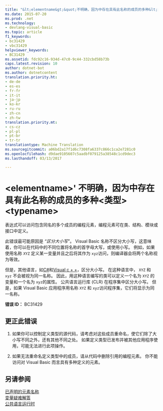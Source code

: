 ```yaml
---
title: "&lt;elementname&gt;&quot;不明确，因为中存在具有此名称的成员的多种&lt;类型&gt;&lt;typename&gt;&quot; |Microsoft 文档"
ms.date: 2015-07-20
ms.prod: .net
ms.technology:
- devlang-visual-basic
ms.topic: article
f1_keywords:
- bc31429
- vbc31429
helpviewer_keywords:
- BC31429
ms.assetid: fdc92c16-934d-47c0-9c44-332cbd58b73b
caps.latest.revision: 10
author: dotnet-bot
ms.author: dotnetcontent
translation.priority.ht:
- de-de
- es-es
- fr-fr
- it-it
- ja-jp
- ko-kr
- ru-ru
- zh-cn
- zh-tw
translation.priority.mt:
- cs-cz
- pl-pl
- pt-br
- tr-tr
translationtype: Machine Translation
ms.sourcegitcommit: a06bd2a17f1d6c7308fa6337c866c1ca2e7281c0
ms.openlocfilehash: d9dae9105607c5aadbf079125a38548c1cd9dec3
ms.lasthandoff: 03/13/2017

---
```

# <a name="39ltelementnamegt39-is-ambiguous-because-multiple-kinds-of-members-with-this-name-exist-in-lttypegt-39lttypenamegt39"></a>&lt;elementname&gt;' 不明确，因为中存在具有此名称的成员的多种&lt;类型&gt;&lt;typename&gt;
表达式可以访问包含同名的多个成员的编程元素，编程元素可在类、结构、模块或接口中定义。  
  
 此错误最可能原因是 *“区分大小写”*。 Visual Basic 名称不区分大小写，这意味着，你可以在代码中的不同位置将名称的首字母大写，或使用小写。 例如，如果使用名称 `XYZ` 定义某一变量并且之后将其作为 `xyz`访问，则编译器会将两个名称视为等效。  
  
 但是，其他语言，如[C#](../../csharp/csharp.md)和[Visual c + +](https://docs.microsoft.com/cpp/top/visual-cpp-in-visual-studio-2015)，区分大小写。 在这种语言中， `XYZ` 和 `xyz` 不会被视为同一名称。 因此，用这种语言编写的类可以定义一个名为 `XYZ` 的变量和一个名为 `xyz`的属性。 公共语言运行库 (CLR) 在程序集中区分大小写。 但是，如果 Visual Basic 应用程序用名称 `XYZ` 和 `xyz`访问程序集，它们将显示为同一名称。  
  
 **错误 ID：** BC31429  
  
## <a name="to-correct-this-error"></a>更正此错误  
  
1.  如果你可以控制定义类型的源代码，请考虑对这些成员重命名，使它们除了大小写不同之外，还有其他不同之处。 如果定义类型已发布并被其他应用程序使用，可能无法进行此项操作。  
  
2.  如果无法重命名定义类型中的成员，请从代码中删除引用的编程元素。 你不能访问对 Visual Basic 而言具有多种定义的元素。  
  
## <a name="see-also"></a>另请参阅  
 [已声明的元素名称](../../visual-basic/programming-guide/language-features/declared-elements/declared-element-names.md)   
 [变量疑难解答](../../visual-basic/programming-guide/language-features/variables/troubleshooting-variables.md)   
 [公共语言运行时](http://msdn.microsoft.com/library/059a624e-f7db-4134-ba9f-08b676050482)
